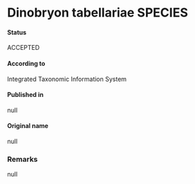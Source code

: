 Dinobryon tabellariae SPECIES
=======

#### Status
ACCEPTED

#### According to
Integrated Taxonomic Information System

#### Published in
null

#### Original name
null

### Remarks
null